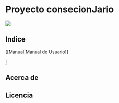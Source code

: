 

# Proyecto consecionJario
<img src="https://user-images.githubusercontent.com/73592097/118132364-87b4d000-b3f7-11eb-8e28-f9abd13bd7f4.png"> 

## Indice

[[Manual|Manual de Usuario]]

<a href="https://github.com/anfari/ConcesionJArio/wiki/Manual-de-usuario">I</a>

## Acerca de 
## Licencia

